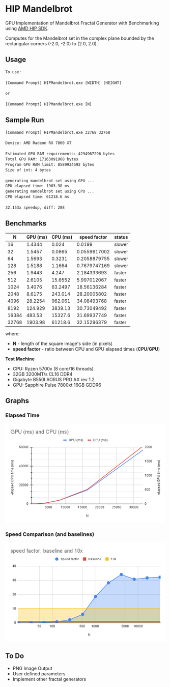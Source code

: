 # HIP Mandelbrot
GPU Implementation of Mandelbrot Fractal Generator with Benchmarking using [AMD HIP SDK](https://github.com/ROCm-Developer-Tools/HIP).

Computes for the Mandelbrot set in the complex plane bounded by the rectangular corners (-2.0, -2.0) to (2.0, 2.0).

## Usage
```cmd
To use:

[Command Prompt] HIPMandelbrot.exe [WIDTH] [HEIGHT]

or

[Command Prompt] HIPMandelbrot.exe [N]
```

## Sample Run

```cmd
[Command Prompt] HIPMandelbrot.exe 32768 32768

Device: AMD Radeon RX 7800 XT

Estimated GPU RAM requirements: 4294967296 bytes
Total GPU RAM: 17163091968 bytes
Program GPU RAM limit: 8589934592 bytes
Size of int: 4 bytes

generating mandelbrot set using GPU ...
GPU elapsed time: 1903.98 ms
generating mandelbrot set using CPU ...
CPU elapsed time: 61218.6 ms

32.153x speedup, diff: 288
```

## Benchmarks

|N|GPU (ms)|CPU (ms)|speed factor|status|
|-|--------|--------|------------|------|
|16|1.4344|0.024|0.0199|slower|
|32|1.5457|0.0865|0.0559617002|slower|
|64|1.5693|0.3231|0.2058879755|slower|
|128|1.5188|1.1664|0.7679747169|slower|
|256|1.9443|4.247|2.184333693|faster|
|512|2.6105|15.6552|5.997012067|faster|
|1024|3.4076|63.2497|18.56136284|faster|
|2048|8.6175|243.014|28.20005802|faster|
|4096|28.2254|962.061|34.08493768|faster|
|8192|124.929|3839.13|30.73049492|faster|
|16384|483.53|15327.6|31.69937749|faster|
|32768|1903.98|61218.6|32.15296379|faster|

where:
- **N** - length of the square image's side (in pixels)
- **speed factor** - ratio between CPU and GPU elapsed times (**CPU**/**GPU**)

**Test Machine**
- CPU: Ryzen 5700x (8 core/16 threads)
- 32GB 3200MT/s CL16 DDR4
- Gigabyte B550I AORUS PRO AX rev 1.2
- GPU: Sapphire Pulse 7800xt 16GB GDDR6

## Graphs

### Elapsed Time
![Elapsed Time](graphs/elapsed_time.png)

### Speed Comparison (and baselines)
![Speed Comparison](graphs/speedfactor.png)

## To Do
- PNG Image Output
- User defined parameters
- Implement other fractal generators